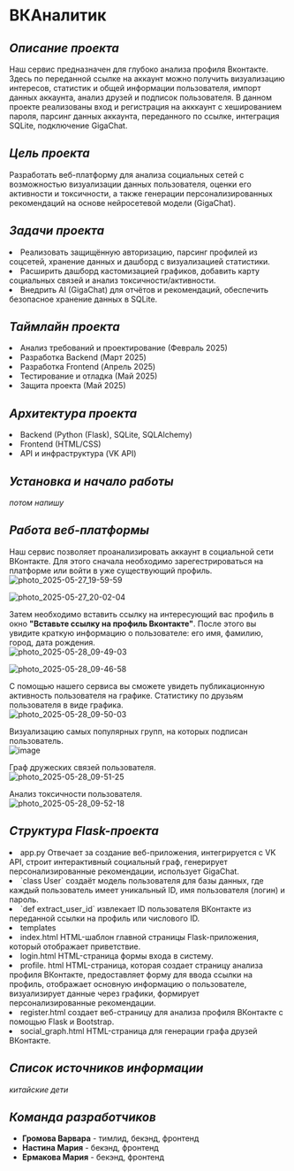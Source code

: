 # ВКАналитик
## *Описание проекта*
Наш сервис предназначен для глубоко анализа профиля Вконтакте. Здесь по переданной ссылке на аккаунт можно получить визуализацию интересов, статистик и общей информации пользователя, импорт данных аккаунта, анализ друзей и подписок пользователя. В данном проекте реализованы вход и регистрация на акккаунт с хешированием пароля, парсинг данных аккаунта, переданного по ссылке, интеграция SQLite, подключение GigaChat.
## *Цель проекта*
Разработать веб-платформу для анализа социальных сетей с возможностью визуализации данных пользователя, оценки его активности и токсичности, а также генерации персонализированных рекомендаций на основе нейросетевой модели (GigaChat).
## *Задачи проекта*
  <li> Реализовать защищённую авторизацию, парсинг профилей из соцсетей, хранение данных и дашборд с визуализацией статистики.
  <li> Расширить дашборд кастомизацией графиков, добавить карту социальных связей и анализ токсичности/активности. 
  <li> Внедрить AI (GigaChat) для отчётов и рекомендаций, обеспечить безопасное хранение данных в SQLite.
    
## *Таймлайн проекта*
  <li> Анализ требований и проектирование (Февраль 2025)
  <li> Разработка Backend (Март 2025)
  <li> Разработка Frontend (Апрель 2025)
  <li> Тестирование и отладка (Май 2025)
  <li> Защита проекта (Май 2025)

## *Архитектура проекта*
  <li> Backend (Python (Flask), SQLite, SQLAlchemy)
  <li> Frontend (HTML/CSS)
  <li> API и инфраструктура (VK API)

## *Установка и начало работы*
*потом напишу* 
## *Работа веб-платформы*
Наш сервис позволяет проанализировать аккаунт в социальной сети ВКонтакте. Для этого сначала необходимо зарегестрироваться на платформе или войти в уже существующий профиль. 
![photo_2025-05-27_19-59-59](https://github.com/user-attachments/assets/8db03a1a-cc44-493f-8c7a-317e86975f5b)

![photo_2025-05-27_20-02-04](https://github.com/user-attachments/assets/49fc0448-93d1-40a2-b38e-2074c5f97111)

Затем необходимо вставить ссылку на интересующий вас профиль в окно **"Вставьте ссылку на профиль Вконтакте"**. После этого вы увидите краткую информацию о пользователе: его имя, фамилию, город, дата рождения. \
![photo_2025-05-28_09-49-03](https://github.com/user-attachments/assets/d61bb650-728d-408d-9102-2678a7b609a0)

![photo_2025-05-28_09-46-58](https://github.com/user-attachments/assets/2702f127-19bb-491c-bdbb-e055165b63b8)

С помощью нашего сервиса вы сможете увидеть публикационную активность пользователя на графике. Статистику по друзьям пользователя в виде графика. \
![photo_2025-05-28_09-50-03](https://github.com/user-attachments/assets/ea3952fe-33c5-484b-a07f-403deeaa2bde)

Визуализацию самых популярных групп, на которых подписан пользователь. \
![image](https://github.com/user-attachments/assets/a38f9a61-29a9-48c6-8d68-7e2fd2a935f3)

Граф дружеских связей пользователя. \
![photo_2025-05-28_09-51-25](https://github.com/user-attachments/assets/b36cfa87-0ebe-461d-89c3-31e2e2c7ddc2)

Анализ токсичности пользователя. \
![photo_2025-05-28_09-52-18](https://github.com/user-attachments/assets/3a7c053e-4973-4ada-b5c0-18b88ca773a6)


## *Структура Flask-проекта*
<li> app.py Отвечает за создание веб-приложения, интегрируется с  VK API, строит интерактивный социальный граф, генерирует персонализированные рекомендации, использует GigaChat.
  <li> `class User` создаёт модель пользователя для базы данных, где каждый пользователь имеет уникальный ID, имя пользователя (логин) и пароль.
  <li> `def extract_user_id` извлекает ID пользователя ВКонтакте из переданной ссылки на профиль или числового ID.
  
<li> templates
  <li> index.html HTML-шаблон главной страницы Flask-приложения, который отображает приветствие. 
  <li> login.html HTML-страница формы входа в систему.
  <li> profile. html HTML-страница, которая создает страницу анализа профиля ВКонтакте, предоставляет форму для ввода ссылки на профиль, отображает основную информацию о пользователе, визуализирует данные через графики, формирует персонализированные рекомендации.
  <li> register.html создает веб-страницу для анализа профиля ВКонтакте с помощью Flask и Bootstrap.
  <li> social_graph.html HTML-страница для генерации графа друзей ВКонтакте.
      
## *Список источников информации*
*китайские дети*
## *Команда разработчиков*
* **Громова Варвара** - тимлид, бекэнд, фронтенд
*  **Настина Мария** -  бекэнд, фронтенд
*  **Ермакова Мария** - бекэнд, фронтенд
